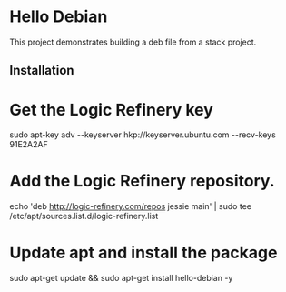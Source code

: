 # Hello Debian

This project demonstrates building a deb file from a stack project.


## Installation

# Get the Logic Refinery key
sudo apt-key adv --keyserver hkp://keyserver.ubuntu.com --recv-keys 91E2A2AF


# Add the Logic Refinery repository.
echo 'deb http://logic-refinery.com/repos jessie main' | sudo tee /etc/apt/sources.list.d/logic-refinery.list


# Update apt and install the package
sudo apt-get update && sudo apt-get install hello-debian -y
